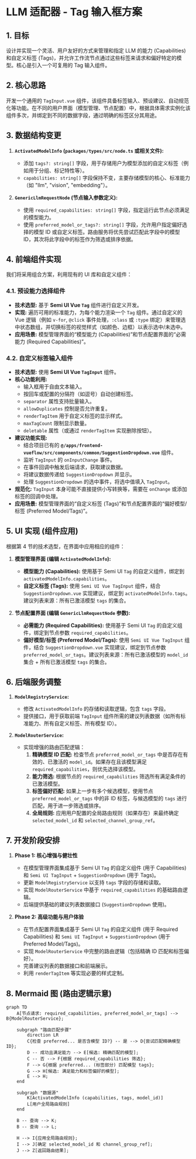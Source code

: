 # LLM 适配器 - Tag 输入框方案

## 1. 目标

设计并实现一个灵活、用户友好的方式来管理和指定 LLM 的能力 (Capabilities) 和自定义标签 (Tags)，并允许工作流节点通过这些标签来请求和偏好特定的模型。核心是引入一个可复用的 Tag 输入组件。

## 2. 核心思路

开发一个通用的 `TagInput.vue` 组件，该组件具备标签输入、预设建议、自动规范化等功能。在不同的用户界面（模型管理、节点配置）中，根据具体需求实例化该组件多次，并绑定到不同的数据字段，通过明确的标签区分其用途。

## 3. 数据结构变更

1.  **`ActivatedModelInfo` (`packages/types/src/node.ts` 或相关文件):**
    *   添加 `tags?: string[]` 字段，用于存储用户为模型添加的自定义标签（例如用于分组、标记特性等）。
    *   `capabilities: string[]` 字段保持不变，主要存储模型的核心、标准能力（如 "llm", "vision", "embedding"）。

2.  **`GenericLlmRequestNode` (节点输入参数定义):**
    *   使用 `required_capabilities: string[]` 字段，指定运行此节点必须满足的模型能力。
    *   使用 `preferred_model_or_tags?: string[]` 字段，允许用户指定偏好选择的模型 ID 或自定义标签。路由服务将优先尝试匹配此字段中的模型 ID，其次将此字段中的标签作为筛选或排序依据。

## 4. 前端组件实现

我们将采用组合方案，利用现有的 UI 库和自定义组件：

### 4.1. 预设能力选择组件

*   **技术选型:** 基于 **Semi UI Vue `Tag`** 组件进行自定义开发。
*   **实现:** 遍历可用的标准能力，为每个能力渲染一个 `Tag` 组件。通过自定义的 Vue 逻辑（例如 `v-for`, `@click` 事件处理，`:class` 或 `:type` 绑定）来管理选中状态数组，并切换标签的视觉样式（如颜色、边框）以表示选中/未选中。
*   **应用场景:** 模型管理界面的“模型能力 (Capabilities)”和节点配置界面的“必需能力 (Required Capabilities)”。

### 4.2. 自定义标签输入组件

*   **技术选型:** 使用 **Semi UI Vue `TagInput`** 组件。
*   **核心功能利用:**
    *   输入框用于自由文本输入。
    *   按回车或配置的分隔符（如逗号）自动创建标签。
    *   `separator` 属性支持批量输入。
    *   `allowDuplicates` 控制是否允许重复。
    *   `renderTagItem` 用于自定义标签的显示样式。
    *   `maxTagCount` 限制显示数量。
    *   `deletable` 属性（或通过 `renderTagItem` 实现删除按钮）。
*   **建议功能实现:**
    *   结合项目已有的 **`@/apps/frontend-vueflow/src/components/common/SuggestionDropdown.vue`** 组件。
    *   监听 `TagInput` 的 `onInputChange` 事件。
    *   在事件回调中触发后端请求，获取建议数据。
    *   将建议数据传递给 `SuggestionDropdown` 并显示。
    *   处理 `SuggestionDropdown` 的选中事件，将选中值填入 `TagInput`。
*   **规范化:** `TagInput` 本身可能不直接提供小写转换等，需要在 `onChange` 或添加标签的回调中处理。
*   **应用场景:** 模型管理界面的“自定义标签 (Tags)”和节点配置界面的“偏好模型/标签 (Preferred Model/Tags)”。


## 5. UI 实现 (组件应用)

根据第 4 节的技术选型，在界面中应用相应的组件：

1.  **模型管理界面 (编辑 `ActivatedModelInfo`):**
    *   **模型能力 (Capabilities):** 使用基于 Semi UI `Tag` 的自定义组件，绑定到 `activatedModelInfo.capabilities`。
    *   **自定义标签 (Tags):** 使用 `Semi UI Vue TagInput` 组件，结合 `SuggestionDropdown.vue` 实现建议，绑定到 `activatedModelInfo.tags`。建议列表来源：所有已激活模型 `tags` 的集合。

2.  **节点配置界面 (编辑 `GenericLlmRequestNode` 参数):**
    *   **必需能力 (Required Capabilities):** 使用基于 Semi UI `Tag` 的自定义组件，绑定到节点参数 `required_capabilities`。
    *   **偏好模型/标签 (Preferred Model/Tags):** 使用 `Semi UI Vue TagInput` 组件，结合 `SuggestionDropdown.vue` 实现建议，绑定到节点参数 `preferred_model_or_tags`。建议列表来源：所有已激活模型的 `model_id` 集合 + 所有已激活模型 `tags` 的集合。

## 6. 后端服务调整

1.  **`ModelRegistryService`:**
    *   修改 `ActivatedModelInfo` 的存储和读取逻辑，包含 `tags` 字段。
    *   提供接口，用于获取前端 `TagInput` 组件所需的建议列表数据（如所有标准能力、所有自定义标签、所有模型 ID）。

2.  **`ModelRouterService`:**
    *   实现增强的路由匹配逻辑：
        1.  **精确模型 ID 匹配:** 检查节点 `preferred_model_or_tags` 中是否存在有效的、已激活的 `model_id`。如果存在且该模型满足 `required_capabilities`，则优先选择该模型。
        2.  **能力筛选:** 根据节点的 `required_capabilities` 筛选所有满足条件的已激活模型。
        3.  **标签偏好匹配:** 如果上一步有多个候选模型，使用节点 `preferred_model_or_tags` 中的非 ID 标签，与候选模型的 `tags` 进行匹配，用于进一步筛选或排序。
        4.  **全局规则:** 应用用户配置的全局路由规则（如果存在）来最终确定 `selected_model_id` 和 `selected_channel_group_ref`。

## 7. 开发阶段安排

1.  **Phase 1: 核心增强与健壮性**
    *   在模型管理界面集成基于 Semi UI `Tag` 的自定义组件 (用于 Capabilities) 和 `Semi UI TagInput` + `SuggestionDropdown` (用于 Tags)。
    *   更新 `ModelRegistryService` 以支持 `tags` 字段的存储和读取。
    *   实现 `ModelRouterService` 中基于 `required_capabilities` 的基础路由逻辑。
    *   后端提供基础的建议列表数据接口 (`SuggestionDropdown` 使用)。

2.  **Phase 2: 高级功能与用户体验**
    *   在节点配置界面集成基于 Semi UI `Tag` 的自定义组件 (用于 Required Capabilities) 和 `Semi UI TagInput` + `SuggestionDropdown` (用于 Preferred Model/Tags)。
    *   实现 `ModelRouterService` 中完整的路由逻辑（包括精确 ID 匹配和标签偏好）。
    *   完善建议列表的数据接口和前端展示。
    *   利用 `renderTagItem` 等实现必要的样式定制。

## 8. Mermaid 图 (路由逻辑示意)

```mermaid
graph TD
    A[节点请求: required_capabilities, preferred_model_or_tags] --> B{ModelRouterService};

    subgraph "路由匹配步骤"
        direction LR
        C{检查 preferred... 是否含模型 ID?} -- 是 --> D{尝试匹配精确模型 ID};
        D -- 成功且满足能力 --> E[候选: 精确匹配的模型];
        C -- 否 --> F{根据 required_capabilities 筛选};
        F --> G{根据 preferred... (标签部分) 匹配模型 tags};
        G --> H[候选: 满足能力和标签偏好的模型];
        E --> H;
    end

    subgraph "数据源"
        K[ActivatedModelInfo (capabilities, tags, model_id)]
        L[用户全局路由规则]
    end

    B -- 查询 --> K;
    B -- 查询 --> L;

    H --> I{应用全局路由规则};
    I --> J[确定 selected_model_id 和 channel_group_ref];
    J --> Z[返回路由结果];